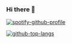 ### Hi there 👋

<!--
**lilacstella/lilacstella** is a ✨ _special_ ✨ repository because its `README.md` (this file) appears on your GitHub profile.

Here are some ideas to get you started:

- 🔭 I’m currently working on ...
- 🌱 I’m currently learning ...
- 👯 I’m looking to collaborate on ...
- 🤔 I’m looking for help with ...
- 💬 Ask me about ...
- 📫 How to reach me: ...
- 😄 Pronouns: ...
- ⚡ Fun fact: ...
-->

[![spotify-github-profile](https://spotify-github-profile.vercel.app/api/view?uid=nnar1agv954e81ua6w4gqrdwi&cover_image=true&theme=default&show_offline=false&background_color=121212&interchange=true&bar_color=ff80ff&bar_color_cover=false)](https://github.com/kittinan/spotify-github-profile)

[![github-top-langs](https://github-readme-stats.vercel.app/api/top-langs/?username=lilacstella&size_weight=0.1&count_weight=0.9&layout=donut-vertical)](https://github.com/anuraghazra/github-readme-stats)
